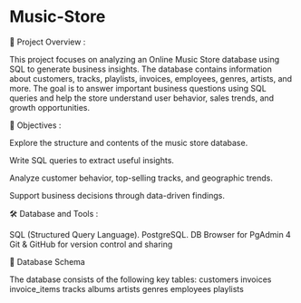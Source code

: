 # Music-Store
📌 Project Overview :

This project focuses on analyzing an Online Music Store database using SQL to generate business insights. The database contains information about customers, tracks, playlists, invoices, employees, genres, artists, and more. The goal is to answer important business questions using SQL queries and help the store understand user behavior, sales trends, and growth opportunities.

🧠 Objectives :

Explore the structure and contents of the music store database.

Write SQL queries to extract useful insights.

Analyze customer behavior, top-selling tracks, and geographic trends.

Support business decisions through data-driven findings.

🛠️ Database and Tools :

SQL (Structured Query Language).
PostgreSQL.
DB Browser for  PgAdmin 4
Git & GitHub for version control and sharing

📂 Database Schema

The database consists of the following key tables:
customers
invoices
invoice_items
tracks
albums
artists
genres
employees
playlists


